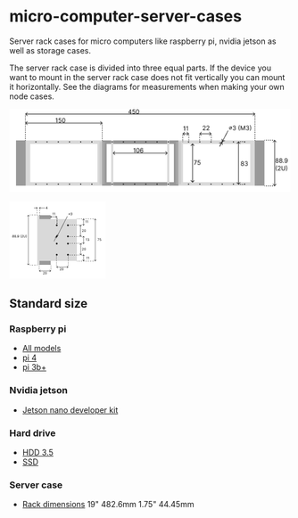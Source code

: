 # micro-computer-server-cases
Server rack cases for micro computers like raspberry pi, nvidia jetson as well as storage cases.

The server rack case is divided into three equal parts. If the device you want to mount in the server rack 
case does not fit vertically you can mount it horizontally. See the diagrams for measurements when making your
own node cases.

![2U server rack case](doc/images/2U_server_rack_case.png)

![Horizontal node case side profile](doc/images/Horizontal_node_case_side_profile.png)

## Standard size
### Raspberry pi
- [All models](https://www.raspberrypi.org/documentation/hardware/raspberrypi/mechanical/README.md)
- [pi 4](https://www.raspberrypi.org/documentation/hardware/raspberrypi/mechanical/rpi_MECH_4b_4p0.pdf)
- [pi 3b+](https://www.raspberrypi.org/documentation/hardware/raspberrypi/mechanical/rpi_MECH_3bplus.pdf)

### Nvidia jetson
- [Jetson nano developer kit](https://www.aetina.com/upload/User/images/AN110-NAO.jpg)

### Hard drive
- [HDD 3.5](https://www.overclock.net/photopost/data/823390/1/1a/1aec7c11_3_5_emount.jpeg)
- [SSD](https://www.intel.com/content/www/us/en/support/articles/000006346/memory-and-storage.html)

### Server case
- [Rack dimensions](https://upload.wikimedia.org/wikipedia/commons/thumb/0/08/19_inch_rack_dimensions.svg/767px-19_inch_rack_dimensions.svg.png)
19" 482.6mm
1.75" 44.45mm
